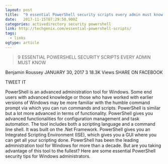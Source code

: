 ```yaml
---
layout: post 
title:  "9 essential PowerShell security scripts every admin must know - TechGenix" 
date:   2017-11-15T07:29:50.900Z 
categories: activedirectory security powershell 
link: http://techgenix.com/essential-powershell-scripts/ 
tags:
  - links
ogtype: article 
---
```


> 9 ESSENTIAL POWERSHELL SECURITY SCRIPTS EVERY ADMIN MUST KNOW

Benjamin Roussey JANUARY 30, 2017 3 18.3K Views
SHARE ON FACEBOOK
 
TWEET IT
 
 
 
 

PowerShell is an advanced administration tool for Windows. Some end users with advanced knowledge or those who have worked with earlier versions of Windows may be more familiar with the humble command prompt via which you can run commands and scripts. PowerShell is similar but a lot more advanced in terms of functionality.
PowerShell gives you advanced functionalities for configuration management and task automation. The tool includes both a scripting language and a command line shell. It was built on the .Net Framework. PowerShell gives you an Integrated Scripting Environment (ISE), which gives you a GUI where you can get all your scripting done.
PowerShell has been the leading administration tool for Windows for more than a decade. But are you taking advantage of this tool to the fullest? Here are some essential PowerShell security tips for Windows administrators.